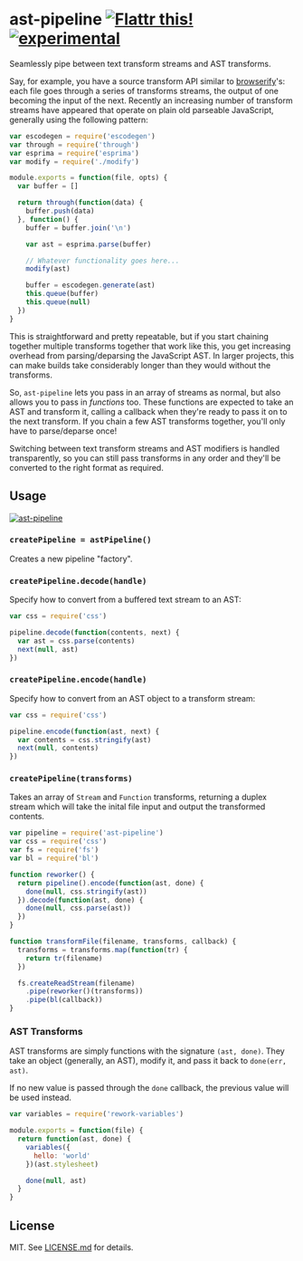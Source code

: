# ast-pipeline [![Flattr this!](https://api.flattr.com/button/flattr-badge-large.png)](https://flattr.com/submit/auto?user_id=hughskennedy&url=http://github.com/hughsk/ast-pipeline&title=ast-pipeline&description=hughsk/ast-pipeline%20on%20GitHub&language=en_GB&tags=flattr,github,javascript&category=software)[![experimental](http://hughsk.github.io/stability-badges/dist/experimental.svg)](http://github.com/hughsk/stability-badges) #

Seamlessly pipe between text transform streams and AST transforms.

Say, for example, you have a source transform API similar to
[browserify](http://github.com/substack/node-browserify)'s: each file goes
through a series of transforms streams, the output of one becoming the input
of the next. Recently an increasing number of transform streams have appeared
that operate on plain old parseable JavaScript, generally using the following
pattern:

``` javascript
var escodegen = require('escodegen')
var through = require('through')
var esprima = require('esprima')
var modify = require('./modify')

module.exports = function(file, opts) {
  var buffer = []

  return through(function(data) {
    buffer.push(data)
  }, function() {
    buffer = buffer.join('\n')

    var ast = esprima.parse(buffer)

    // Whatever functionality goes here...
    modify(ast)

    buffer = escodegen.generate(ast)
    this.queue(buffer)
    this.queue(null)
  })
}
```

This is straightforward and pretty repeatable, but if you start chaining
together multiple transforms together that work like this, you get increasing
overhead from parsing/deparsing the JavaScript AST. In larger projects, this
can make builds take considerably longer than they would without the
transforms.

So, `ast-pipeline` lets you pass in an array of streams as normal, but also
allows you to pass in *functions* too. These functions are expected to take an
AST and transform it, calling a callback when they're ready to pass it on to
the next transform. If you chain a few AST transforms together, you'll only
have to parse/deparse once!

Switching between text transform streams and AST modifiers is handled
transparently, so you can still pass transforms in any order and they'll be
converted to the right format as required.

## Usage ##

[![ast-pipeline](https://nodei.co/npm/ast-pipeline.png?mini=true)](https://nodei.co/npm/ast-pipeline)

### `createPipeline = astPipeline()` ###

Creates a new pipeline "factory".

### `createPipeline.decode(handle)` ###

Specify how to convert from a buffered text stream to an AST:

``` javascript
var css = require('css')

pipeline.decode(function(contents, next) {
  var ast = css.parse(contents)
  next(null, ast)
})
```

### `createPipeline.encode(handle)` ###

Specify how to convert from an AST object to a transform stream:

``` javascript
var css = require('css')

pipeline.encode(function(ast, next) {
  var contents = css.stringify(ast)
  next(null, contents)
})
```

### `createPipeline(transforms)` ###

Takes an array of `Stream` and `Function` transforms, returning a duplex
stream which will take the inital file input and output the transformed
contents.

``` javascript
var pipeline = require('ast-pipeline')
var css = require('css')
var fs = require('fs')
var bl = require('bl')

function reworker() {
  return pipeline().encode(function(ast, done) {
    done(null, css.stringify(ast))
  }).decode(function(ast, done) {
    done(null, css.parse(ast))
  })
}

function transformFile(filename, transforms, callback) {
  transforms = transforms.map(function(tr) {
    return tr(filename)
  })

  fs.createReadStream(filename)
    .pipe(reworker()(transforms))
    .pipe(bl(callback))
}
```

### AST Transforms ###

AST transforms are simply functions with the signature `(ast, done)`. They take
an object (generally, an AST), modify it, and pass it back to `done(err, ast)`.

If no new value is passed through the `done` callback, the previous value will
be used instead.

``` javascript
var variables = require('rework-variables')

module.exports = function(file) {
  return function(ast, done) {
    variables({
      hello: 'world'
    })(ast.stylesheet)

    done(null, ast)
  }
}
```

## License ##

MIT. See [LICENSE.md](http://github.com/hughsk/ast-pipeline/blob/master/LICENSE.md) for details.

